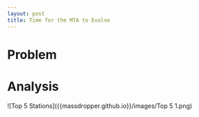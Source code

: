 ```yaml
---
layout: post
title: Time for the MTA to Evolve
---
```


# Problem


# Analysis

![Top 5 Stations]({{massdropper.github.io}}/images/Top 5 1.png)
